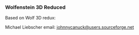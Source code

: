### Wolfenstein 3D Reduced







Based on Wolf 3D redux:

Michael Liebscher
email: johnnycanuck@users.sourceforge.net
